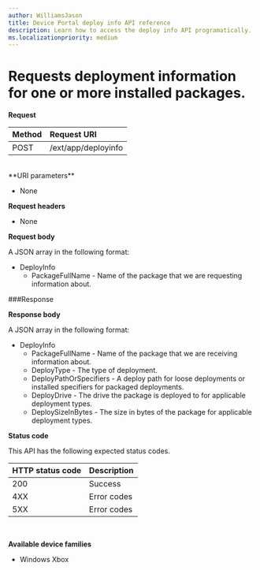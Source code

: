 ```yaml
---
author: WilliamsJason
title: Device Portal deploy info API reference
description: Learn how to access the deploy info API programatically.
ms.localizationpriority: medium
---
```


# Requests deployment information for one or more installed packages.

**Request**

Method      | Request URI
:------     | :------
POST | /ext/app/deployinfo
<br />
**URI parameters**

 - None

**Request headers**

- None

**Request body**

A JSON array in the following format:

* DeployInfo
  * PackageFullName - Name of the package that we are requesting information about.

###Response

**Response body**

A JSON array in the following format:

* DeployInfo
  * PackageFullName - Name of the package that we are receiving information about.
  * DeployType - The type of deployment.
  * DeployPathOrSpecifiers - A deploy path for loose deployments or installed specifiers for packaged deployments.
  * DeployDrive - The drive the package is deployed to for applicable deployment types.
  * DeploySizeInBytes - The size in bytes of the package for applicable deployment types.

**Status code**

This API has the following expected status codes.

HTTP status code      | Description
:------     | :-----
200 | Success
4XX | Error codes
5XX | Error codes
<br />

**Available device families**

* Windows Xbox
